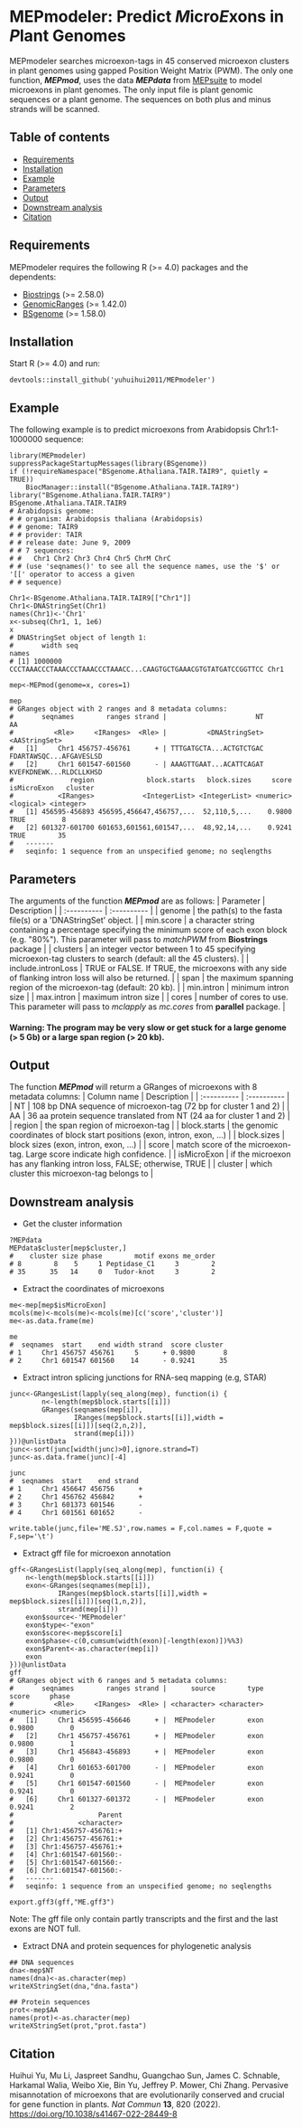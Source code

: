 # MEPmodeler: Predict <i>M</i>icro<i>E</i>xons in <i>P</i>lant Genomes

MEPmodeler searches microexon-tags in 45 conserved microexon clusters in plant genomes using gapped Position Weight Matrix (PWM). The only one function, ***MEPmod***, uses the data ***MEPdata*** from [MEPsuite](https://github.com/yuhuihui2011/MEPsuite) to model microexons in plant genomes. The only input file is plant genomic sequences or a plant genome. The sequences on both plus and minus strands will be scanned. 
<br>

## Table of contents
- [Requirements](#requirements)
- [Installation](#installation)
- [Example](#example)
- [Parameters](#parameters)
- [Output](#output)
- [Downstream analysis](#downstream-analysis)
- [Citation](#citation)

## Requirements
MEPmodeler requires the following R (>= 4.0) packages and the dependents:
+ [Biostrings](https://bioconductor.org/packages/Biostrings) (>= 2.58.0)
+ [GenomicRanges](https://bioconductor.org/packages/GenomicRanges) (>= 1.42.0)
+ [BSgenome](https://bioconductor.org/packages/BSgenome) (>= 1.58.0)

## Installation
Start R (>= 4.0) and run:
```
devtools::install_github('yuhuihui2011/MEPmodeler')
```

## Example
The following example is to predict microexons from Arabidopsis Chr1:1-1000000 sequence: 
```{r}
library(MEPmodeler)
suppressPackageStartupMessages(library(BSgenome))
if (!requireNamespace("BSgenome.Athaliana.TAIR.TAIR9", quietly = TRUE))
    BiocManager::install("BSgenome.Athaliana.TAIR.TAIR9")
library("BSgenome.Athaliana.TAIR.TAIR9")
BSgenome.Athaliana.TAIR.TAIR9
# Arabidopsis genome:
# # organism: Arabidopsis thaliana (Arabidopsis)
# # genome: TAIR9
# # provider: TAIR
# # release date: June 9, 2009
# # 7 sequences:
# #   Chr1 Chr2 Chr3 Chr4 Chr5 ChrM ChrC
# # (use 'seqnames()' to see all the sequence names, use the '$' or '[[' operator to access a given
# # sequence)

Chr1<-BSgenome.Athaliana.TAIR.TAIR9[["Chr1"]]
Chr1<-DNAStringSet(Chr1)
names(Chr1)<-'Chr1'
x<-subseq(Chr1, 1, 1e6)
x
# DNAStringSet object of length 1:
#       width seq                                                             names
# [1] 1000000 CCCTAAACCCTAAACCCTAAACCCTAAACC...CAAGTGCTGAAACGTGTATGATCCGGTTCC Chr1

mep<-MEPmod(genome=x, cores=1)

mep
# GRanges object with 2 ranges and 8 metadata columns:
#       seqnames        ranges strand |                      NT                      AA
#          <Rle>     <IRanges>  <Rle> |          <DNAStringSet>           <AAStringSet>
#   [1]     Chr1 456757-456761      + | TTTGATGCTA...ACTGTCTGAC FDARTAWSQC...AFGAVESLSD
#   [2]     Chr1 601547-601560      - | AAAGTTGAAT...ACATTCAGAT KVEFKDNEWK...RLDCLLKHSD
#              region             block.starts   block.sizes     score isMicroExon   cluster
#           <IRanges>            <IntegerList> <IntegerList> <numeric>   <logical> <integer>
#   [1] 456595-456893 456595,456647,456757,...  52,110,5,...    0.9800        TRUE         8
#   [2] 601327-601700 601653,601561,601547,...  48,92,14,...    0.9241        TRUE        35
#   -------
#   seqinfo: 1 sequence from an unspecified genome; no seqlengths
```

## Parameters
The arguments of the function ***MEPmod*** are as follows:
| Parameter  | Description  |
| :---------- | :---------- |
| genome      | the path(s) to the fasta file(s) or a 'DNAStringSet' object.  |
| min.score   | a character string containing a percentage specifying the minimum score of each exon block (e.g. "80%"). This parameter will pass to *matchPWM* from **Biostrings** package |
| clusters    | an integer vector between 1 to 45 specifying microexon-tag clusters to search (default: all the 45 clusters). |
| include.intronLoss | TRUE or FALSE. If TRUE, the microexons with any side of flanking intron loss will also be returned. |
| span        | the maximum spanning region of the microexon-tag (default: 20 kb). |
| min.intron  | minimum intron size  |
| max.intron  | maximum intron size  |
| cores       | number of cores to use. This parameter will pass to *mclapply* as *mc.cores* from **parallel** package. |
#### Warning: The program may be very slow or get stuck for a large genome (> 5 Gb) or a large span region (> 20 kb). 

## Output
The function ***MEPmod*** will returm a GRanges of microexons with 8 metadata columns:
| Column name  | Description |
| :---------- | :---------- |
| NT | 108 bp DNA sequence of microexon-tag (72 bp for cluster 1 and 2) |
| AA | 36 aa protein sequence translated from NT (24 aa for cluster 1 and 2) |
| region | the span region of microexon-tag |
| block.starts | the genomic coordinates of block start positions (exon, intron, exon, ...) |
| block.sizes | block sizes (exon, intron, exon, ...) |
| score | match score of the microexon-tag. Large score indicate high confidence. |
| isMicroExon | if the microexon has any flanking intron loss, FALSE; otherwise, TRUE |
| cluster | which cluster this microexon-tag belongs to |

## Downstream analysis
+ Get the cluster information
```
?MEPdata
MEPdata$cluster[mep$cluster,]
#    cluster size phase        motif exons me_order
# 8        8    5     1 Peptidase_C1     3        2
# 35      35   14     0   Tudor-knot     3        2
```


+ Extract the coordinates of microexons
```
me<-mep[mep$isMicroExon]
mcols(me)<-mcols(me)<-mcols(me)[c('score','cluster')]
me<-as.data.frame(me)

me
#  seqnames  start    end width strand  score cluster
# 1     Chr1 456757 456761     5      + 0.9800       8
# 2     Chr1 601547 601560    14      - 0.9241      35
```

+ Extract intron splicing junctions for RNA-seq mapping (e.g, STAR)
```
junc<-GRangesList(lapply(seq_along(mep), function(i) {
        n<-length(mep$block.starts[[i]])
        GRanges(seqnames(mep[i]),
                IRanges(mep$block.starts[[i]],width = mep$block.sizes[[i]])[seq(2,n,2)],
                strand(mep[i]))
}))@unlistData
junc<-sort(junc[width(junc)>0],ignore.strand=T)
junc<-as.data.frame(junc)[-4]

junc
#  seqnames  start    end strand
# 1     Chr1 456647 456756      +
# 2     Chr1 456762 456842      +
# 3     Chr1 601373 601546      -
# 4     Chr1 601561 601652      -

write.table(junc,file='ME.SJ',row.names = F,col.names = F,quote = F,sep='\t')
```

+ Extract gff file for microexon annotation
```
gff<-GRangesList(lapply(seq_along(mep), function(i) {
    n<-length(mep$block.starts[[i]])
    exon<-GRanges(seqnames(mep[i]),
            IRanges(mep$block.starts[[i]],width = mep$block.sizes[[i]])[seq(1,n,2)],
            strand(mep[i]))
    exon$source<-'MEPmodeler'
    exon$type<-"exon"
    exon$score<-mep$score[i]
    exon$phase<-c(0,cumsum(width(exon)[-length(exon)])%%3)
    exon$Parent<-as.character(mep[i])
    exon
}))@unlistData
gff
# GRanges object with 6 ranges and 5 metadata columns:
#       seqnames        ranges strand |      source        type     score     phase
#          <Rle>     <IRanges>  <Rle> | <character> <character> <numeric> <numeric>
#   [1]     Chr1 456595-456646      + |  MEPmodeler        exon    0.9800         0
#   [2]     Chr1 456757-456761      + |  MEPmodeler        exon    0.9800         1
#   [3]     Chr1 456843-456893      + |  MEPmodeler        exon    0.9800         0
#   [4]     Chr1 601653-601700      - |  MEPmodeler        exon    0.9241         0
#   [5]     Chr1 601547-601560      - |  MEPmodeler        exon    0.9241         0
#   [6]     Chr1 601327-601372      - |  MEPmodeler        exon    0.9241         2
#                     Parent
#                <character>
#   [1] Chr1:456757-456761:+
#   [2] Chr1:456757-456761:+
#   [3] Chr1:456757-456761:+
#   [4] Chr1:601547-601560:-
#   [5] Chr1:601547-601560:-
#   [6] Chr1:601547-601560:-
#   -------
#   seqinfo: 1 sequence from an unspecified genome; no seqlengths

export.gff3(gff,"ME.gff3")
```
Note: The gff file only contain partly transcripts and the first and the last exons are NOT full.


+ Extract DNA and protein sequences for phylogenetic analysis
```
## DNA sequences
dna<-mep$NT 
names(dna)<-as.character(mep)
writeXStringSet(dna,"dna.fasta")

## Protein sequences
prot<-mep$AA
names(prot)<-as.character(mep)
writeXStringSet(prot,"prot.fasta")
```
## Citation
Huihui Yu, Mu Li, Jaspreet Sandhu, Guangchao Sun, James C. Schnable, Harkamal Walia, Weibo Xie, Bin Yu, Jeffrey P. Mower, Chi Zhang. Pervasive misannotation of microexons that are evolutionarily conserved and crucial for gene function in plants. *Nat Commun* **13**, 820 (2022). https://doi.org/10.1038/s41467-022-28449-8
